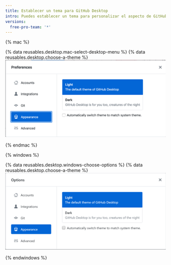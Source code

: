 ```yaml
---
title: Establecer un tema para GitHub Desktop
intro: Puedes establecer un tema para personalizar el aspecto de GitHub Desktop.
versions:
  free-pro-team: '*'
---
```


{% mac %}

{% data reusables.desktop.mac-select-desktop-menu %}
{% data reusables.desktop.choose-a-theme %}
  ![Las opciones de temas para la pestaña de Apariencia para Mac](/assets/images/help/desktop/mac-appearance-tab-themes.png)

{% endmac %}

{% windows %}

{% data reusables.desktop.windows-choose-options %}
{% data reusables.desktop.choose-a-theme %}
  ![Las opciones de temas para la pestaña de Apariencia para Windows](/assets/images/help/desktop/windows-appearance-tab-themes.png)

{% endwindows %}
